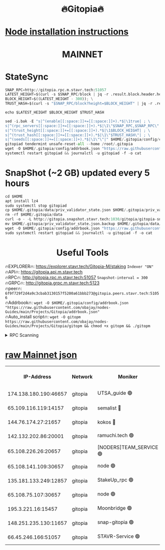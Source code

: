 <h1 align="center"> 🔥Gitopia🔥</h1>

[Node installation instructions](https://github.com/obajay/nodes-Guides/tree/main/Projects/Gitopia)
=

<h1 align="center"> MAINNET</h1>

# StateSync
```python
SNAP_RPC=http://gitopia.rpc.m.stavr.tech:51057
LATEST_HEIGHT=$(curl -s $SNAP_RPC/block | jq -r .result.block.header.height); \
BLOCK_HEIGHT=$((LATEST_HEIGHT - 300)); \
TRUST_HASH=$(curl -s "$SNAP_RPC/block?height=$BLOCK_HEIGHT" | jq -r .result.block_id.hash)

echo $LATEST_HEIGHT $BLOCK_HEIGHT $TRUST_HASH

sed -i.bak -E "s|^(enable[[:space:]]+=[[:space:]]+).*$|\1true| ; \
s|^(rpc_servers[[:space:]]+=[[:space:]]+).*$|\1\"$SNAP_RPC,$SNAP_RPC\"| ; \
s|^(trust_height[[:space:]]+=[[:space:]]+).*$|\1$BLOCK_HEIGHT| ; \
s|^(trust_hash[[:space:]]+=[[:space:]]+).*$|\1\"$TRUST_HASH\"| ; \
s|^(seeds[[:space:]]+=[[:space:]]+).*$|\1\"\"|" $HOME/.gitopia/config/config.toml
gitopiad tendermint unsafe-reset-all --home /root/.gitopia
wget -O $HOME/.gitopia/config/addrbook.json "https://raw.githubusercontent.com/obajay/nodes-Guides/main/Projects/Gitopia/addrbook.json"
systemctl restart gitopiad && journalctl -u gitopiad -f -o cat
```
# SnapShot (~2 GB) updated every 5 hours
```python
cd $HOME
apt install lz4
sudo systemctl stop gitopiad
cp $HOME/.gitopia/data/priv_validator_state.json $HOME/.gitopia/priv_validator_state.json.backup
rm -rf $HOME/.gitopia/data
curl -o - -L http://gitopia.snapshot.stavr.tech:1030/gitopia/gitopia-snap.tar.lz4 | lz4 -c -d - | tar -x -C $HOME/.gitopia --strip-components 2
mv $HOME/.gitopia/priv_validator_state.json.backup $HOME/.gitopia/data/priv_validator_state.json
wget -O $HOME/.gitopia/config/addrbook.json "https://raw.githubusercontent.com/obajay/nodes-Guides/main/Projects/Gitopia/addrbook.json"
sudo systemctl restart gitopiad && journalctl -u gitopiad -f -o cat
```
 <h1 align="center"> Useful Tools</h1>

🔥EXPLORER🔥:      https://explorer.stavr.tech/Gitopia-M/staking  `Indexer "ON"` \
🔥API🔥: 			 		 https://gitopia.api.m.stavr.tech \
🔥RPC🔥:           http://gitopia.rpc.m.stavr.tech:51057              `Snapshot-interval = 300` \
🔥GRPC🔥:          http://gitopia.grpc.m.stavr.tech:5123 \
🔥peer🔥:					 `6f9f729f2d4a9c3cbab3130157f5200a61bbb273@gitopia.peers.stavr.tech:51056` \
🔥Addrbook🔥:    ```wget -O $HOME/.gitopia/config/addrbook.json "https://raw.githubusercontent.com/obajay/nodes-Guides/main/Projects/Gitopia/addrbook.json"``` \
🔥Auto_install script🔥: ```wget -O gitopm https://raw.githubusercontent.com/obajay/nodes-Guides/main/Projects/Gitopia/gitopm && chmod +x gitopm && ./gitopm```


<details>
<summary>RPC Scanning</summary>

<h2 align="center"> We scan nodes in real time every 4 hours. And we provide the final result of RPC endpoints.
We cannot influence the operation of these nodes in any way. </h2>


```python
If Voting Power is higher than 0 --> then the Node is a validator of the network and may be subject to attack and be a potential threat to the chain.
```
```python
We marked such validators with a red symbol
```

</details>

[raw Mainnet json](https://rpc-check.gitopm.stavr.tech/gitopm/rpc-gitopm-result.json)
=

<table><tr><th>IP-Address</th><th>Network</th><th>Moniker</th><th>Latest Block Height</th><th>Earliest Block Height</th><th>Catching Up</th><th>Voting Power</th><th>Scan Time</th></tr><tr><td>174.138.180.190:46657</td><td>gitopia</td><td>UTSA_guide 🟢</td><td>9683319</td><td>6071990</td><td>False</td><td>0</td><td>2023-11-26T03:01:04.280072798UTC</td></tr><tr><td>65.109.116.119:14157</td><td>gitopia</td><td>semalist 🔴</td><td>9683323</td><td>6071990</td><td>False</td><td>428579</td><td>2023-11-26T03:01:09.278537008UTC</td></tr><tr><td>144.76.174.27:21657</td><td>gitopia</td><td>kokos 🔴</td><td>9683337</td><td>6071990</td><td>False</td><td>936373</td><td>2023-11-26T03:01:33.612036252UTC</td></tr><tr><td>142.132.202.86:20001</td><td>gitopia</td><td>ramuchi.tech 🟢</td><td>9683336</td><td>6548337</td><td>False</td><td>0</td><td>2023-11-26T03:01:30.926645662UTC</td></tr><tr><td>65.108.226.26:20657</td><td>gitopia</td><td>[NODERS]TEAM_SERVICE 🟢</td><td>9683351</td><td>6846001</td><td>False</td><td>0</td><td>2023-11-26T03:01:54.774304709UTC</td></tr><tr><td>65.108.141.109:30657</td><td>gitopia</td><td>node 🟢</td><td>9683335</td><td>6931333</td><td>False</td><td>0</td><td>2023-11-26T03:01:30.392050062UTC</td></tr><tr><td>135.181.133.249:12857</td><td>gitopia</td><td>StakeUp_rpc 🟢</td><td>9683336</td><td>8010001</td><td>False</td><td>0</td><td>2023-11-26T03:01:31.277338498UTC</td></tr><tr><td>65.108.75.107:30657</td><td>gitopia</td><td>node 🟢</td><td>9683346</td><td>8802845</td><td>False</td><td>0</td><td>2023-11-26T03:01:46.232563475UTC</td></tr><tr><td>195.3.221.16:15457</td><td>gitopia</td><td>Moonbridge 🟢</td><td>9683324</td><td>9388094</td><td>False</td><td>0</td><td>2023-11-26T03:01:11.679228823UTC</td></tr><tr><td>148.251.235.130:11657</td><td>gitopia</td><td>snap-gitopia 🟢</td><td>9683336</td><td>9516001</td><td>False</td><td>0</td><td>2023-11-26T03:01:30.633940061UTC</td></tr><tr><td>66.45.246.166:51057</td><td>gitopia</td><td>STAVR-Service 🟢</td><td>9683322</td><td>9678001</td><td>False</td><td>0</td><td>2023-11-26T03:01:08.939758483UTC</td></tr></table>

